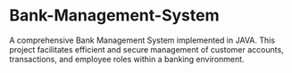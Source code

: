 # Bank-Management-System
A comprehensive Bank Management System implemented in JAVA. This project facilitates efficient and secure management of customer accounts, transactions, and employee roles within a banking environment.
